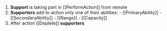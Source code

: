 1. **Support** is taking part in [[PerformAction]] from remote
2. **Supporters** add to action only one of their abilities:
		- [[PrimaryAbility]]
		- [[SecondaryAbility]]
		- [[Range]]
		- [[Capacity]]
3. After action [[Deplete]] **supporters**